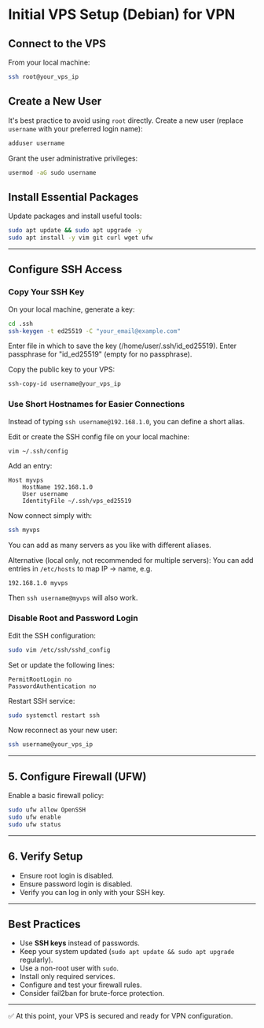 # Initial VPS Setup (Debian) for VPN

## Connect to the VPS

From your local machine:

```bash
ssh root@your_vps_ip
```

## Create a New User

It's best practice to avoid using `root` directly. Create a new user (replace `username` with your preferred login name):

```bash
adduser username
```

Grant the user administrative privileges:

```bash
usermod -aG sudo username
```

## Install Essential Packages

Update packages and install useful tools:

```bash
sudo apt update && sudo apt upgrade -y
sudo apt install -y vim git curl wget ufw
```

---

## Configure SSH Access

### Copy Your SSH Key

On your local machine, generate a key:

```bash
cd .ssh
ssh-keygen -t ed25519 -C "your_email@example.com"
```
Enter file in which to save the key (/home/user/.ssh/id_ed25519).
Enter passphrase for "id_ed25519" (empty for no passphrase).

Copy the public key to your VPS:

```bash
ssh-copy-id username@your_vps_ip
```

### Use Short Hostnames for Easier Connections

Instead of typing `ssh username@192.168.1.0`, you can define a short alias.

Edit or create the SSH config file on your local machine:

```bash
vim ~/.ssh/config
```

Add an entry:

```
Host myvps
    HostName 192.168.1.0
    User username
    IdentityFile ~/.ssh/vps_ed25519
```

Now connect simply with:

```bash
ssh myvps
```

You can add as many servers as you like with different aliases.

Alternative (local only, not recommended for multiple servers):
You can add entries in `/etc/hosts` to map IP → name, e.g.

```
192.168.1.0 myvps
```

Then `ssh username@myvps` will also work.

### Disable Root and Password Login

Edit the SSH configuration:

```bash
sudo vim /etc/ssh/sshd_config
```

Set or update the following lines:

```
PermitRootLogin no
PasswordAuthentication no
```

Restart SSH service:

```bash
sudo systemctl restart ssh
```

Now reconnect as your new user:

```bash
ssh username@your_vps_ip
```

---

## 5. Configure Firewall (UFW)

Enable a basic firewall policy:

```bash
sudo ufw allow OpenSSH
sudo ufw enable
sudo ufw status
```

---

## 6. Verify Setup

* Ensure root login is disabled.
* Ensure password login is disabled.
* Verify you can log in only with your SSH key.

---

## Best Practices

* Use **SSH keys** instead of passwords.
* Keep your system updated (`sudo apt update && sudo apt upgrade` regularly).
* Use a non-root user with `sudo`.
* Install only required services.
* Configure and test your firewall rules.
* Consider fail2ban for brute-force protection.

---

✅ At this point, your VPS is secured and ready for VPN configuration.
